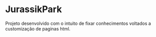 # JurassikPark
Projeto desenvolvido com o intuito de fixar conhecimentos voltados a customização de paginas html.
